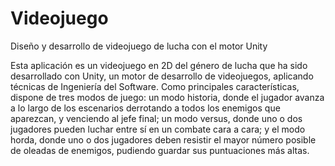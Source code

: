 # Videojuego
Diseño y desarrollo de videojuego de lucha con el motor Unity

Esta aplicación es un videojuego en 2D del género de lucha que ha sido desarrollado con Unity, un motor de desarrollo de videojuegos, aplicando técnicas de Ingeniería del Software. Como principales características, dispone de tres modos de juego: un modo historia, donde el jugador avanza a lo largo de los escenarios derrotando a todos los enemigos que aparezcan, y venciendo al jefe final; un modo versus, donde uno o dos jugadores pueden luchar entre sí en un combate cara a cara; y el modo horda, donde uno o dos jugadores deben resistir el mayor número posible de oleadas de enemigos, pudiendo guardar sus puntuaciones más altas.
